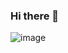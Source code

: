 ### Hi there 👋
![image](https://user-images.githubusercontent.com/39819276/157925782-144c8ce0-cecf-4832-9aee-13b9234f0ef3.png)

<!--
**alvaroavila14/alvaroavila14** is a ✨ _special_ ✨ repository because its `README.md` (this file) appears on your GitHub profile.

Here are some ideas to get you started:

- 🔭 I’m currently working on ...
- 🌱 I’m currently learning ...
- 👯 I’m looking to collaborate on ...
- 🤔 I’m looking for help with ...
- 💬 Ask me about ...
- 📫 How to reach me: ...
- 😄 Pronouns: ...
- ⚡ Fun fact: ...
-->
